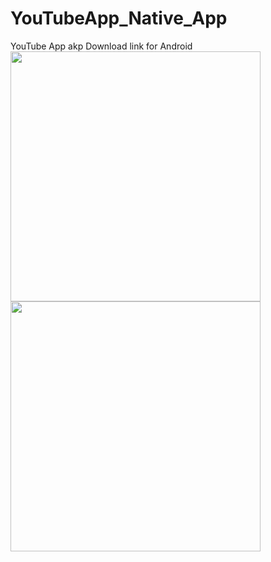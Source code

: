 # YouTubeApp_Native_App
YouTube App akp Download link for Android
<br/>
<img width="400rem" src="https://user-images.githubusercontent.com/100896129/224298006-d2cf0e10-87e4-44b5-8709-3c95c84b0a31.jpg" />
<img width="400rem" src="https://user-images.githubusercontent.com/100896129/224298025-ab2037ca-ed70-413f-b44f-2531f7be0af1.jpg"/>

